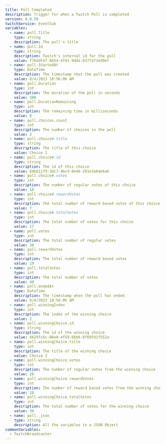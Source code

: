 ```yaml
---
title: Poll Completed
description: Trigger for when a Twitch Poll is completed
version: 0.0.50
twitchService: EventSub
variables:
  - name: poll.Title
    type: string
    description: The poll's title
  - name: poll.Id
    type: string
    description: Twitch's internal id for the poll
    value: f76ddfef-8654-4fd1-9dda-b377a73ed9ef
  - name: poll.StartedAt
    type: DateTime
    description: The timestamp that the poll was created
    value: 8/4/2023 10:56:06 AM
  - name: poll.Duration
    type: int
    description: The duration of the poll in seconds
    value: 300
  - name: poll.DurationRemaining
    type: int
    description: The remaining time in milliseconds
    value: 0
  - name: poll.choices.count
    type: int
    description: The number of choices in the poll
    value: 3
  - name: poll.choice#.title
    type: string
    description: The title of this choice
    value: Choice 1
  - name: poll.choice#.id
    type: string
    description: The id of this choice
    value: 64bb1179-3dc7-4bcd-8e46-201e3a84e6a6
  - name: poll.choice#.votes
    type: int
    description: The number of regular votes of this choice
    value: 10
  - name: poll.choice#.rewardVotes
    type: int
    description: The total number of reward based votes of this choice
    value: 7
  - name: poll.choice#.totalVotes
    type: int
    description: The total number of votes for this choice
    value: 17
  - name: poll.votes
    type: int
    description: The total number of regular votes
    value: 30
  - name: poll.rewardVotes
    type: int
    description: The total number of reward based votes
    value: 19
  - name: poll.totalVotes
    type: int
    description: The total number of votes
    value: 49
  - name: poll.endedAt
    type: DateTime
    description: The timestamp when the poll has ended
    value: 8/4/2023 10:56:06 AM
  - name: poll.winningIndex
    type: int
    description: The index of the winning choice
    value: 2
  - name: poll.winningChoice.id
    type: string
    description: The id of the winning choice
    value: 4629fc6c-06e0-4f59-8bb6-0f69fd1f552a
  - name: poll.winningChoice.title
    type: int
    description: The title of the winning choice
    value: Choice 2
  - name: poll.winningChoice.votes
    type: int
    description: The number of regular votes from the winning choice
    value: 20
  - name: poll.winningChoice.rewardVotes
    type: int
    description: The number of reward based votes from the winning choice
    value: 10
  - name: poll.winningChoice.totalVotes
    type: int
    description: The total number of votes for the winning choice
    value: 30
  - name: poll._json
    type: string
    description: All the variables in a JSON Object
commonVariables:
  - TwitchBroadcaster
---
```

